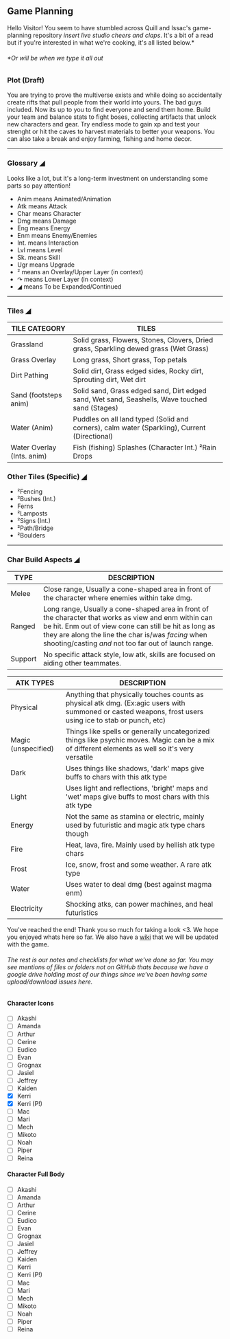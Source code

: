## Game Planning
Hello Visitor! You seem to have stumbled across Quill and Issac's game-planning repository _insert live studio cheers and claps_. It's a bit of a read but if you're interested in what we're cooking, it's all listed below.*
###### *Or will be when we type it all out

### Plot (Draft)
You are trying to prove the multiverse exists and while doing so accidentally create rifts that pull people from their world into yours. The bad guys included. Now its up to you to find everyone and send them home. Build your team and balance stats to fight boses, collecting artifacts that unlock new characters and gear. Try endless mode to gain xp and test your strenght or hit the caves to harvest materials to better your weapons. You can also take a break and enjoy farming, fishing and home decor.

---------


### Glossary ◢

Looks like a lot, but it's a long-term investment on understanding some parts so pay attention!

- Anim means Animated/Animation
- Atk means Attack
- Char means Character
- Dmg means Damage
- Eng means Energy
- Enm means Enemy/Enemies
- Int. means Interaction
- Lvl means Level
- Sk. means Skill
- Ugr means Upgrade
- ² means an Overlay/Upper Layer (in context)
- ↷ means Lower Layer (in context)
- ◢ means To be Expanded/Continued
-----------------------------
### Tiles ◢

TILE CATEGORY  | TILES
-------------- | -------------
Grassland      |  Solid grass, Flowers, Stones, Clovers, Dried grass, Sparkling dewed grass (Wet Grass)
Grass Overlay  |  Long grass, Short grass, Top petals
Dirt Pathing   | Solid dirt, Grass edged sides, Rocky dirt, Sprouting dirt, Wet dirt
Sand (footsteps anim) | Solid sand, Grass edged sand, Dirt edged sand, Wet sand, Seashells, Wave touched sand (Stages)
Water (Anim)   | Puddles on all land typed (Solid and corners), calm water (Sparkling), Current (Directional)
Water Overlay (Ints. anim) | Fish (fishing) Splashes (Character Int.) ²Rain Drops

### Other Tiles (Specific) ◢
- ²Fencing
- ²Bushes (Int.)
- Ferns
- ²Lamposts
- ²Signs (Int.)
- ²Path/Bridge
- ²Boulders
---------------------------
### Char Build Aspects ◢


TYPE | DESCRIPTION 
------- | -------
Melee | Close range, Usually a cone-shaped area in front of the character where enemies within take dmg.
Ranged | Long range, Usually a cone-shaped area in front of the character that works as view and enm within can be hit. Enm out of view cone can still be hit as long as they are along the line the char is/was _facing_ when shooting/casting _and_ not too far out of launch range.
Support | No specific attack style, low atk, skills are focused on aiding other teammates.

ATK TYPES | DESCRIPTION 
------- | -------
Physical | Anything that physically touches counts as physical atk dmg. (Ex:agic users with summoned or casted weapons, frost users using ice to stab or punch, etc)
Magic (unspecified) | Things like spells or generally uncategorized things like psychic moves. Magic can be a mix of different elements as well so it's very versatile
Dark | Uses things like shadows, 'dark' maps give buffs to chars with this atk type
Light | Uses light and reflections, 'bright' maps and 'wet' maps give buffs to most chars with this atk type
Energy | Not the same as stamina or electric, mainly used by futuristic and magic atk type chars though
Fire | Heat, lava, fire. Mainly used by hellish atk type chars
Frost | Ice, snow, frost and some weather. A rare atk type
Water | Uses water to deal dmg (best against magma enm)
Electricity | Shocking atks, can power machines, and heal futuristics

You've reached the end! Thank you so much for taking a look <3. We hope you enjoyed whats here so far. We also have a [wiki](https://github.com/Issactly/AU-Game/wiki) that we will be updated with the game.

###### The rest is our notes and checklists for what we've done so far. You may see mentions of files or folders not on GitHub thats because we have a google drive holding most of our things since we've been having some upload/download issues here.

#### Character Icons

- [ ] Akashi
- [ ] Amanda
- [ ] Arthur
- [ ] Cerine
- [ ] Eudico
- [ ] Evan
- [ ] Grognax
- [ ] Jasiel
- [ ] Jeffrey
- [ ] Kaiden
- [X] Kerri
- [X] Kerri (P!)
- [ ] Mac
- [ ] Mari
- [ ] Mech
- [ ] Mikoto
- [ ] Noah
- [ ] Piper
- [ ] Reina

#### Character Full Body

- [ ] Akashi
- [ ] Amanda
- [ ] Arthur
- [ ] Cerine
- [ ] Eudico
- [ ] Evan
- [ ] Grognax
- [ ] Jasiel
- [ ] Jeffrey
- [ ] Kaiden
- [ ] Kerri
- [ ] Kerri (P!)
- [ ] Mac
- [ ] Mari
- [ ] Mech
- [ ] Mikoto
- [ ] Noah
- [ ] Piper
- [ ] Reina
